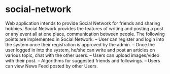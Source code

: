 # social-network
Web application intends to provide Social Network for friends and sharing hobbies. Social Network provides the features of writing and posting a post or any event all at one place, communication between people.
The following points are implemented in Social Network:
– User can register and login into the system once their registration is approved by the admin.
– Once the user logged in into the system, he/she can write and post an articles on various topic, chat with the other users.
– Users can upload images/video with their post.
– Algorithms for suggested friends and followings. 
– Users can view News Feed posted by other Users.
